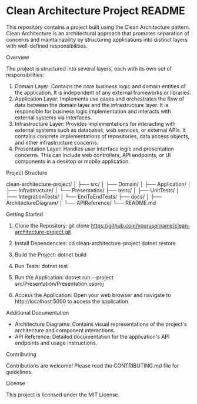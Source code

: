 <h1>Clean Architecture Project README</h1>

This repository contains a project built using the Clean Architecture pattern. Clean Architecture is an architectural approach that promotes separation of concerns and maintainability by structuring applications into distinct layers with well-defined responsibilities.

Overview

The project is structured into several layers, each with its own set of responsibilities:

1. Domain Layer: Contains the core business logic and domain entities of the application. It is independent of any external frameworks or libraries.
2. Application Layer: Implements use cases and orchestrates the flow of data between the domain layer and the infrastructure layer. It is responsible for business logic implementation and interacts with external systems via interfaces.
3. Infrastructure Layer: Provides implementations for interacting with external systems such as databases, web services, or external APIs. It contains concrete implementations of repositories, data access objects, and other infrastructure concerns.
4. Presentation Layer: Handles user interface logic and presentation concerns. This can include web controllers, API endpoints, or UI components in a desktop or mobile application.

Project Structure

clean-architecture-project/
│
├── src/
│   ├── Domain/
│   ├── Application/
│   ├── Infrastructure/
│   └── Presentation/
├── tests/
│   ├── UnitTests/
│   ├── IntegrationTests/
│   └── EndToEndTests/
├── docs/
│   ├── ArchitectureDiagram/
│   └── APIReference/
└── README.md

Getting Started

1. Clone the Repository: 
   git clone https://github.com/yourusername/clean-architecture-project.git
   
2. Install Dependencies: 
   cd clean-architecture-project
   dotnet restore
   
3. Build the Project: 
   dotnet build
   
4. Run Tests: 
   dotnet test
   
5. Run the Application: 
   dotnet run --project src/Presentation/Presentation.csproj
   
6. Access the Application: 
   Open your web browser and navigate to http://localhost:5000 to access the application.

Additional Documentation

- Architecture Diagrams: Contains visual representations of the project's architecture and component interactions.
- API Reference: Detailed documentation for the application's API endpoints and usage instructions.

Contributing

Contributions are welcome! Please read the CONTRIBUTING.md file for guidelines.

License

This project is licensed under the MIT License.
